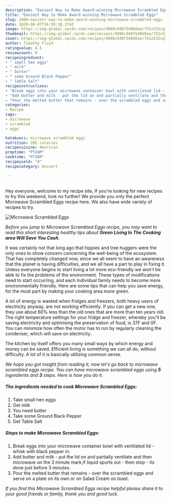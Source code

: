 ```yaml
---
description: "Easiest Way to Make Award-winning Microwave Scrambled Eggs"
title: "Easiest Way to Make Award-winning Microwave Scrambled Eggs"
slug: 2608-easiest-way-to-make-award-winning-microwave-scrambled-eggs
date: 2020-08-07T16:59:18.274Z
image: https://img-global.cpcdn.com/recipes/4098c948f540b0ae/751x532cq70/microwave-scrambled-eggs-recipe-main-photo.jpg
thumbnail: https://img-global.cpcdn.com/recipes/4098c948f540b0ae/751x532cq70/microwave-scrambled-eggs-recipe-main-photo.jpg
cover: https://img-global.cpcdn.com/recipes/4098c948f540b0ae/751x532cq70/microwave-scrambled-eggs-recipe-main-photo.jpg
author: Timothy Floyd
ratingvalue: 4.5
reviewcount: 9
recipeingredient:
- " small hen eggs"
- " milk"
- " butter"
- " some Ground Black Pepper"
- " Table Salt"
recipeinstructions:
- "Break eggs into your microwave container bowl with ventilated lid - whisk with black pepper in."
- "Add butter and milk - put the lid on and partially ventilate and then microwave on the 3 minute mark,if liquid spurts out - then stop - its done just before 3 minutes."
- "Pour the melted butter that remains - over the scrambled eggs and serve on a plate on its own or on Salad Cream on toast."
categories:
- Recipe
tags:
- microwave
- scrambled
- eggs

katakunci: microwave scrambled eggs 
nutrition: 205 calories
recipecuisine: American
preptime: "PT24M"
cooktime: "PT36M"
recipeyield: "4"
recipecategory: Dessert

---
```

<br>
Hey everyone, welcome to my recipe site, If you're looking for new recipes to try this weekend, look no further! We provide you only the perfect Microwave Scrambled Eggs recipe here. We also have wide variety of recipes to try.
<br>


![Microwave Scrambled Eggs](https://img-global.cpcdn.com/recipes/4098c948f540b0ae/751x532cq70/microwave-scrambled-eggs-recipe-main-photo.jpg)

<i>Before you jump to Microwave Scrambled Eggs recipe, you may want to read this short interesting healthy tips about 
<strong>Green Living In The Cooking area Will Save You Cash</strong>.</i>
</br>

It was certainly not that long ago that hippies and tree huggers were the only ones to show concern concerning the well-being of the ecosystem. That has completely changed now, since we all seem to have an awareness that the planet is having difficulties, and we all have a part to play in fixing it. Unless everyone begins to start living a lot more eco-friendly we won't be able to fix the problems of the environment. These types of modifications need to start occurring, and each individual family needs to become more environmentally friendly. Here are some tips that can help you save energy, for the most part by making your cooking area more green.

A lot of energy is wasted when fridges and freezers, both heavy users of electricity anyway, are not working efficiently. If you can get a new one, they use about 60% less than the old ones that are more than ten years old. The right temperature settings for your fridge and freezer, whereby you'll be saving electricity and optimising the preservation of food, is 37F and 0F. You can minimize how often the motor has to run by regularly cleaning the condenser, which will save on electricity.

The kitchen by itself offers you many small ways by which energy and money can be saved. Efficient living is something we can all do, without difficulty. A lot of it is basically utilizing common sense.


<i>We hope you got insight from reading it, now let's go back to microwave scrambled eggs recipe. You can have microwave scrambled eggs using <strong>5</strong> ingredients and <strong>3</strong> steps. Here is how you do it.
</i>

##### The ingredients needed to cook Microwave Scrambled Eggs:

1. Take  small hen eggs
1. Get  milk
1. You need  butter
1. Take  some Ground Black Pepper
1. Get  Table Salt


##### Steps to make Microwave Scrambled Eggs:

1. Break eggs into your microwave container bowl with ventilated lid - whisk with black pepper in.
1. Add butter and milk - put the lid on and partially ventilate and then microwave on the 3 minute mark,if liquid spurts out - then stop - its done just before 3 minutes.
1. Pour the melted butter that remains - over the scrambled eggs and serve on a plate on its own or on Salad Cream on toast.


<i>If you find this Microwave Scrambled Eggs recipe helpful please share it to your good friends or family, thank you and good luck.</i>

